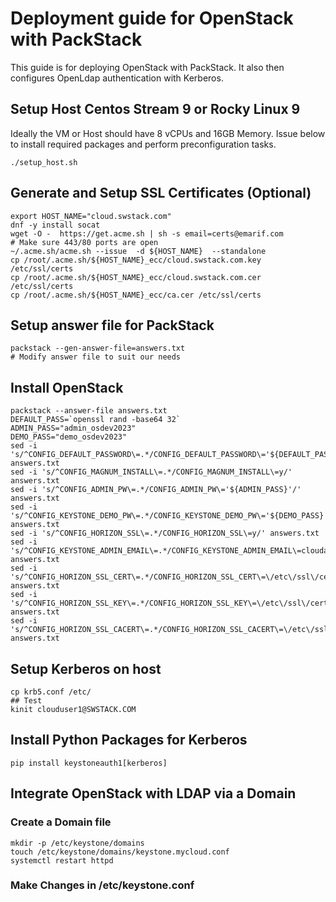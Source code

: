 # Deployment guide for OpenStack with PackStack
This guide is for deploying OpenStack with PackStack. It also then configures OpenLdap authentication with Kerberos. 

## Setup Host Centos Stream 9 or Rocky Linux 9

Ideally the VM or Host should have 8 vCPUs and 16GB Memory.
Issue below to install required packages and perform preconfiguration tasks.

```
./setup_host.sh
```

## Generate and Setup SSL Certificates (Optional)

```
export HOST_NAME="cloud.swstack.com"
dnf -y install socat
wget -O -  https://get.acme.sh | sh -s email=certs@emarif.com
# Make sure 443/80 ports are open
~/.acme.sh/acme.sh --issue  -d ${HOST_NAME}  --standalone
cp /root/.acme.sh/${HOST_NAME}_ecc/cloud.swstack.com.key /etc/ssl/certs
cp /root/.acme.sh/${HOST_NAME}_ecc/cloud.swstack.com.cer /etc/ssl/certs
cp /root/.acme.sh/${HOST_NAME}_ecc/ca.cer /etc/ssl/certs
```

## Setup answer file for PackStack
```
packstack --gen-answer-file=answers.txt 
# Modify answer file to suit our needs
```

## Install OpenStack
```
packstack --answer-file answers.txt
DEFAULT_PASS=`openssl rand -base64 32`
ADMIN_PASS="admin_osdev2023"
DEMO_PASS="demo_osdev2023"
sed -i 's/^CONFIG_DEFAULT_PASSWORD\=.*/CONFIG_DEFAULT_PASSWORD\='${DEFAULT_PASS}'/' answers.txt
sed -i 's/^CONFIG_MAGNUM_INSTALL\=.*/CONFIG_MAGNUM_INSTALL\=y/' answers.txt
sed -i 's/^CONFIG_ADMIN_PW\=.*/CONFIG_ADMIN_PW\='${ADMIN_PASS}'/' answers.txt
sed -i 's/^CONFIG_KEYSTONE_DEMO_PW\=.*/CONFIG_KEYSTONE_DEMO_PW\='${DEMO_PASS}'/' answers.txt
sed -i 's/^CONFIG_HORIZON_SSL\=.*/CONFIG_HORIZON_SSL\=y/' answers.txt
sed -i 's/^CONFIG_KEYSTONE_ADMIN_EMAIL\=.*/CONFIG_KEYSTONE_ADMIN_EMAIL\=cloudadmin@swstack.com/' answers.txt
sed -i 's/^CONFIG_HORIZON_SSL_CERT\=.*/CONFIG_HORIZON_SSL_CERT\=\/etc\/ssl\/certs\/cloud\.swstack\.com\.key/' answers.txt
sed -i 's/^CONFIG_HORIZON_SSL_KEY\=.*/CONFIG_HORIZON_SSL_KEY\=\/etc\/ssl\/certs\/cloud\.swstack\.com\.key/' answers.txt
sed -i 's/^CONFIG_HORIZON_SSL_CACERT\=.*/CONFIG_HORIZON_SSL_CACERT\=\/etc\/ssl\/certs\/ca\.cer/' answers.txt
```
## Setup Kerberos on host
```
cp krb5.conf /etc/
## Test
kinit clouduser1@SWSTACK.COM
```
## Install Python Packages for Kerberos
```
pip install keystoneauth1[kerberos]
```
## Integrate OpenStack with LDAP via a Domain
### Create a Domain file
```
mkdir -p /etc/keystone/domains
touch /etc/keystone/domains/keystone.mycloud.conf
systemctl restart httpd
```
### Make Changes in /etc/keystone.conf
```
```
